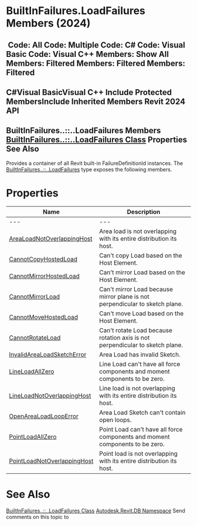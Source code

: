 # BuiltInFailures.LoadFailures Members (2024)

﻿
 Code: All Code: Multiple Code: C# Code: Visual Basic Code: Visual C++  Members: Show All Members: Filtered Members: Filtered Members: Filtered   
---  
C#Visual BasicVisual C++
Include Protected MembersInclude Inherited Members
Revit 2024 API  
---  
BuiltInFailures..::..LoadFailures Members  
[BuiltInFailures..::..LoadFailures Class](bc884787-ba1c-15f6-4e29-bcaad779f5c6.md "BuiltInFailures.LoadFailures Class") Properties See Also  
---  
Provides a container of all Revit built-in FailureDefinitionId instances.
The [BuiltInFailures..::..LoadFailures](bc884787-ba1c-15f6-4e29-bcaad779f5c6.md "BuiltInFailures.LoadFailures Class") type exposes the following members.
# Properties
| Name | Description |
| --- | --- |
| --- | --- | --- |
| [AreaLoadNotOverlappingHost](2a8a725e-c3d3-59bb-ba64-a1661c562119.md "AreaLoadNotOverlappingHost Property") | Area load is not overlapping with its entire distribution its host. |
| [CannotCopyHostedLoad](b287e506-391b-99aa-407c-fc55af34cce5.md "CannotCopyHostedLoad Property") | Can't copy Load based on the Host Element. |
| [CannotMirrorHostedLoad](1e60026b-d16f-30ee-c860-2565c09c610d.md "CannotMirrorHostedLoad Property") | Can't mirror Load based on the Host Element. |
| [CannotMirrorLoad](346d26f3-e1d1-ddc2-d73f-e0d564839cd3.md "CannotMirrorLoad Property") | Can't mirror Load because mirror plane is not perpendicular to sketch plane. |
| [CannotMoveHostedLoad](bc641090-397b-f15e-7be4-a9372cc0df85.md "CannotMoveHostedLoad Property") | Can't move Load based on the Host Element. |
| [CannotRotateLoad](b4ec5a5e-be9b-9ca6-e469-68aa89a3396d.md "CannotRotateLoad Property") | Can't rotate Load because rotation axis is not perpendicular to sketch plane. |
| [InvalidAreaLoadSketchError](846627f8-ad1e-664c-af5b-97ff05c0b682.md "InvalidAreaLoadSketchError Property") | Area Load has invalid Sketch. |
| [LineLoadAllZero](504773c9-6c19-2d7a-6178-616f6ed8a880.md "LineLoadAllZero Property") | Line Load can't have all force components and moment components to be zero. |
| [LineLoadNotOverlappingHost](a34153fe-0b3f-c686-ddd7-2f6e7ccc1bed.md "LineLoadNotOverlappingHost Property") | Line load is not overlapping with its entire distribution its host. |
| [OpenAreaLoadLoopError](00891402-1a36-c19c-e3e1-f56867d279aa.md "OpenAreaLoadLoopError Property") | Area Load Sketch can't contain open loops. |
| [PointLoadAllZero](6f3cc923-9c05-041a-21de-88c208776255.md "PointLoadAllZero Property") | Point Load can't have all force components and moment components to be zero. |
| [PointLoadNotOverlappingHost](b7daa16c-1d23-d38c-5b85-85ed19688d16.md "PointLoadNotOverlappingHost Property") | Point load is not overlapping with its entire distribution its host. |

# See Also
[BuiltInFailures..::..LoadFailures Class](bc884787-ba1c-15f6-4e29-bcaad779f5c6.md "BuiltInFailures.LoadFailures Class")
[Autodesk.Revit.DB Namespace](87546ba7-461b-c646-cbb1-2cb8f5bff8b2.md "Autodesk.Revit.DB Namespace")
Send comments on this topic to 